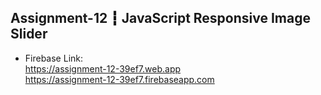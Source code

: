 ## Assignment-12 ┇ JavaScript Responsive Image Slider

- Firebase Link: </br>
https://assignment-12-39ef7.web.app </br>
https://assignment-12-39ef7.firebaseapp.com
